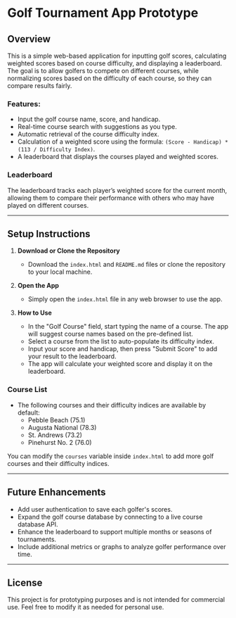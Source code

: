 # Golf Tournament App Prototype

## Overview

This is a simple web-based application for inputting golf scores, calculating weighted scores based on course difficulty, and displaying a leaderboard. The goal is to allow golfers to compete on different courses, while normalizing scores based on the difficulty of each course, so they can compare results fairly.

### Features:
- Input the golf course name, score, and handicap.
- Real-time course search with suggestions as you type.
- Automatic retrieval of the course difficulty index.
- Calculation of a weighted score using the formula: `(Score - Handicap) * (113 / Difficulty Index)`.
- A leaderboard that displays the courses played and weighted scores.
  
### Leaderboard
The leaderboard tracks each player’s weighted score for the current month, allowing them to compare their performance with others who may have played on different courses.

---

## Setup Instructions

1. **Download or Clone the Repository**
   - Download the `index.html` and `README.md` files or clone the repository to your local machine.

2. **Open the App**
   - Simply open the `index.html` file in any web browser to use the app.

3. **How to Use**
   - In the "Golf Course" field, start typing the name of a course. The app will suggest course names based on the pre-defined list.
   - Select a course from the list to auto-populate its difficulty index.
   - Input your score and handicap, then press "Submit Score" to add your result to the leaderboard.
   - The app will calculate your weighted score and display it on the leaderboard.

### Course List
- The following courses and their difficulty indices are available by default:
  - Pebble Beach (75.1)
  - Augusta National (78.3)
  - St. Andrews (73.2)
  - Pinehurst No. 2 (76.0)

You can modify the `courses` variable inside `index.html` to add more golf courses and their difficulty indices.

---

## Future Enhancements

- Add user authentication to save each golfer's scores.
- Expand the golf course database by connecting to a live course database API.
- Enhance the leaderboard to support multiple months or seasons of tournaments.
- Include additional metrics or graphs to analyze golfer performance over time.

---

## License
This project is for prototyping purposes and is not intended for commercial use. Feel free to modify it as needed for personal use.

